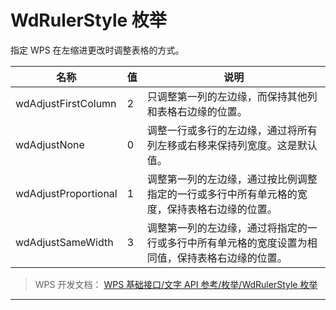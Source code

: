 # WdRulerStyle 枚举

指定 WPS 在左缩进更改时调整表格的方式。

| 名称                 | 值  | 说明                                                                                             |
|----------------------|-----|--------------------------------------------------------------------------------------------------|
| wdAdjustFirstColumn  | 2   | 只调整第一列的左边缘，而保持其他列和表格右边缘的位置。                                           |
| wdAdjustNone         | 0   | 调整一行或多行的左边缘，通过将所有列左移或右移来保持列宽度。这是默认值。                         |
| wdAdjustProportional | 1   | 调整第一列的左边缘，通过按比例调整指定的一行或多行中所有单元格的宽度，保持表格右边缘的位置。     |
| wdAdjustSameWidth    | 3   | 调整第一列的左边缘，通过将指定的一行或多行中所有单元格的宽度设置为相同值，保持表格右边缘的位置。 |

> WPS 开发文档： [WPS 基础接口/文字 API 参考/枚举/WdRulerStyle 枚举](https://qn.cache.wpscdn.cn/encs/doc/office_v19/topics/WPS%20%E5%9F%BA%E7%A1%80%E6%8E%A5%E5%8F%A3/%E6%96%87%E5%AD%97%20API%20%E5%8F%82%E8%80%83/%E6%9E%9A%E4%B8%BE/WdRulerStyle%20%E6%9E%9A%E4%B8%BE.html)

------------------------------------------------------------------------
